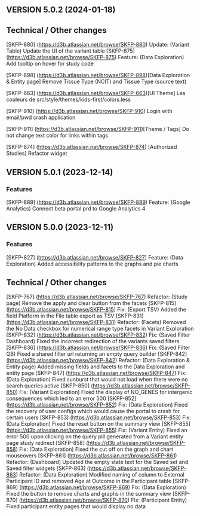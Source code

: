 ## VERSION 5.0.2 (2024-01-18)

## Technical / Other changes
[SKFP-880] (https://d3b.atlassian.net/browse/SKFP-880) Update: (Variant Table) Update the UI of the variant table
[SKFP-875] (https://d3b.atlassian.net/browse/SKFP-875) Feature: (Data Exploration) Add tooltip on hover for study code

[SKFP-898] (https://d3b.atlassian.net/browse/SKFP-898)[Data Exploration & Entity page] Remove Tissue Type (NCIT) and Tissue Type (source text)

[SKFP-663] (https://d3b.atlassian.net/browse/SKFP-663)[UI Theme] Les couleurs de src/style/themes/kids-first/colors.less

[SKFP-910] (https://d3b.atlassian.net/browse/SKFP-910) Login with email/pwd crash application

[SKFP-911] (https://d3b.atlassian.net/browse/SKFP-911)[Theme / Tags] Do not change text color for links within tags

[SKFP-874] (https://d3b.atlassian.net/browse/SKFP-874) [Authorized Studies] Refactor widget

## VERSION 5.0.1 (2023-12-14)

### Features
[SKFP-889] (https://d3b.atlassian.net/browse/SKFP-889) Feature: (Google Analytics) Connect beta portal prd to Google Analytics 4

## VERSION 5.0.0 (2023-12-11)

### Features
[SKFP-827] (https://d3b.atlassian.net/browse/SKFP-827) Feature: (Data Exploration) Added accessibility patterns to the graphs and pie charts

## Technical / Other changes
[SKFP-767] (https://d3b.atlassian.net/browse/SKFP-767) Refactor: (Study page) Remove the apply and clear button from the facets
[SKFP-815] (https://d3b.atlassian.net/browse/SKFP-815) Fix: (Export TSV) Added the field Platform in the File table export as TSV
[SKFP-831] (https://d3b.atlassian.net/browse/SKFP-831) Refactor: (Facets) Removed the No Data checkbox for numerical range type facets in Variant Exploration 
[SKFP-832] (https://d3b.atlassian.net/browse/SKFP-832) Fix: (Saved Filter Dashboard) Fixed the incorrect redirection of the variants saved filters
[SKFP-836] (https://d3b.atlassian.net/browse/SKFP-836) Fix: (Saved Filter QB) Fixed a shared filter url returning an empty query builder
[SKFP-842] (https://d3b.atlassian.net/browse/SKFP-842) Refactor:  (Data Exploration & Entity page) Added missing fields and facets to the Data Exploration and entity page
[SKFP-847] (https://d3b.atlassian.net/browse/SKFP-847) Fix: (Data Exploration) Fixed sunburst that would not load when there were no search queries active
[SKFP-850] (https://d3b.atlassian.net/browse/SKFP-850) Fix: (Variant Exploration) Fixed the display of NO_GENES for intergenic consequences which led to an error 500
[SKFP-852] (https://d3b.atlassian.net/browse/SKFP-852) Fix: (Data Exploration) Fixed the recovery of user configs which would cause the portal to crash for certain users
[SKFP-853] (https://d3b.atlassian.net/browse/SKFP-853) Fix: (Data Exploration) Fixed the reset button on the summary view
[SKFP-855] (https://d3b.atlassian.net/browse/SKFP-855) Fix: (Variant Entity) Fixed an error 500 upon clicking on the query pill generated from a Variant entity page study redirect 
[SKFP-858] (https://d3b.atlassian.net/browse/SKFP-858) Fix: (Data Exploration) Fixed the cut off on the graph and chart mouseovers
[SKFP-861] (https://d3b.atlassian.net/browse/SKFP-861) Refactor: (Dashboard) Updated the empty state text for the Saved set and Saved filter widgets
[SKFP-863] (https://d3b.atlassian.net/browse/SKFP-863) Refactor: (Data Exploration) Modified naming of column to External Participant ID and removed Age at Outcome in the Participant table
[SKFP-869] (https://d3b.atlassian.net/browse/SKFP-869) Fix: (Data Exploration) Fixed the button to remove charts and graphs in the summary view
[SKFP-870] (https://d3b.atlassian.net/browse/SKFP-870) Fix: (Participant Entity) Fixed participant entity pages that would display no data

